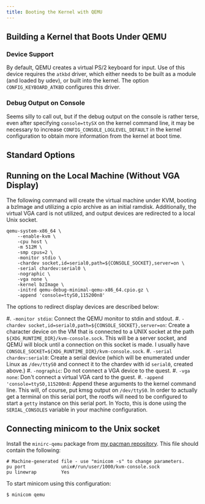 ```yaml
---
title: Booting the Kernel with QEMU
---
```


## Building a Kernel that Boots Under QEMU

### Device Support

By default, QEMU creates a virtual PS/2 keyboard for input. Use of this device
requires the `atkbd` driver, which either needs to be built as a module (and loaded
by udev), or built into the kernel. The option `CONFIG_KEYBOARD_ATKBD` configures this
driver.

### Debug Output on Console

Seems silly to call out, but if the debug output on the console is rather
terse, even after specifying `console=ttySX` on the kernel command line, it may
be necessary to increase `CONFIG_CONSOLE_LOGLEVEL_DEFAULT` in the kernel
configuration to obtain more information from the kernel at boot time.

## Standard Options

## Running on the Local Machine (Without VGA Display)

The following command will create the virtual machine under KVM, booting a
bzImage and utilizing a cpio archive as an initial ramdisk. Additionally, the
virtual VGA card is not utilized, and output devices are redirected to a local
Unix socket.

```
qemu-system-x86_64 \
    --enable-kvm \
    -cpu host \
    -m 512M \
    -smp cpus=2 \
    -monitor stdio \
    -chardev socket,id=serial0,path=${CONSOLE_SOCKET},server=on \
    -serial chardev:serial0 \
    -nographic \
    -vga none \
    -kernel bzImage \
    -initrd qemu-debug-minimal-qemu-x86_64.cpio.gz \
    -append 'console=ttyS0,115200n8'
```

The options to redirect display devices are described below:

#. `-monitor stdio`: Connect the QEMU monitor to stdin and stdout.
#. `-chardev socket,id=serial0,path=${CONSOLE_SOCKET},server=on`:
   Create a character device on the VM that is connected to a UNIX socket at
   the path `${XDG_RUNTIME_DIR}/kvm-console.sock`. This will be a server
   socket, and QEMU will block until a connection on this socket is made. I
   usually have `CONSOLE_SOCKET=${XDG_RUNTIME_DIR}/kvm-console.sock`.
#. `-serial chardev:serial0`: Create a serial device (which will be enumerated
   under Linux as `/dev/ttyS0` and connect it to the chardev with id `serial0`,
   created above.)
#. `-nographic`: Do not connect a VGA device to the quest.
#. `-vga none`: Don't connect a virtual VGA card to the guest.
#. `-append 'console=ttyS0,115200n8`: Append these arguments to the kernel
   command line. This will, of course, put kmsg output on `/dev/ttyS0`. In
   order to actually get a terminal on this serial port, the rootfs will need
   to be configured to start a `getty` instance on this serial port. In Yocto,
   this is done using the `SERIAL_CONSOLES` variable in your machine
   configuration.

## Connecting minicom to the Unix socket

Install the `minirc-qemu` package from [my pacman repository][1]. This file
should contain the following:

```title="/etc/minirc.qemu"
# Machine-generated file - use "minicom -s" to change parameters.
pu port             unix#/run/user/1000/kvm-console.sock
pu linewrap         Yes
```

To start minicom using this configuration:

```shell-session
$ minicom qemu
```

[1]: https://github.com/AmateurECE/pacman
